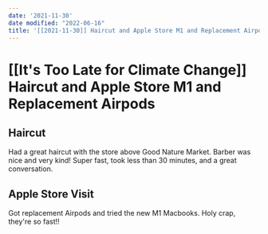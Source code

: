 ```yaml
---
date: '2021-11-30'
date modified: "2022-06-16"
title: '[[2021-11-30]] Haircut and Apple Store M1 and Replacement Airpods'
---
```


# [[It's Too Late for Climate Change]] Haircut and Apple Store M1 and Replacement Airpods

## Haircut
Had a great haircut with the store above Good Nature Market. Barber was nice and very kind! Super fast, took less than 30 minutes, and a great conversation.

## Apple Store Visit
Got replacement Airpods and tried the new M1 Macbooks. Holy crap, they're so fast!!
